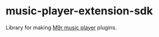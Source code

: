 # music-player-extension-sdk

Library for making [M9r music player](https://github.com/decarbonization/m9r) plugins.
